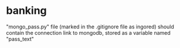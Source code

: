 # banking
"mongo_pass.py" file (marked in the .gitignore file as ingored) should contain the connection link to mongodb, stored as a variable named "pass_text"
